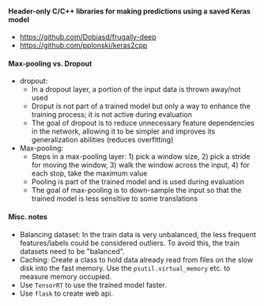 #### Header-only C/C++ libraries for making predictions using a saved Keras model
  - https://github.com/Dobiasd/frugally-deep
  - https://github.com/pplonski/keras2cpp

#### Max-pooling vs. Dropout
- dropout:
  - In a dropout layer, a portion of the input data is thrown away/not used
  - Droput is not part of a trained model but only a way to enhance the training process; it is not active during evaluation
  - The goal of dropout is to reduce unnecessary feature dependencies in the network, allowing it to be simpler and improves its generalization abilities (reduces overfitting)
- Max-pooling:
  - Steps in a max-pooling layer: 1) pick a window size, 2) pick a stride for moving the window, 3) walk the window across the input, 4) for each stop, take the maximum value
  - Pooling is part of the trained model and is used during evaluation
  - The goal of max-pooling is to down-sample the input so that the trained model is less sensitive to some translations
  
  
#### Misc. notes
- Balancing dataset: In the train data is very unbalanced, the less frequent features/labels could be considered outliers. To avoid this, the train datasets need to be "balanced".
- Caching: Create a class to hold data already read from files on the slow disk into the fast memory. Use the `psutil.virtual_memory` etc. to measure memory occupied.
- Use `TensorRT` to use the trained model faster.
- Use `flask` to create web api.

